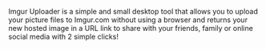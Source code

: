 Imgur Uploader is a simple and small desktop tool that allows you to upload your picture files to Imgur.com without using a browser and returns your new hosted image in a URL link to share with your friends, family or online social media with 2 simple clicks!